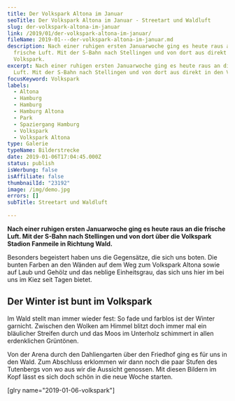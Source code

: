 ```yaml
---
title: Der Volkspark Altona im Januar
seoTitle: Der Volkspark Altona im Januar - Streetart und Waldluft
slug: der-volkspark-altona-im-januar
link: /2019/01/der-volkspark-altona-im-januar/
fileName: 2019-01---der-volkspark-altona-im-januar.md
description: Nach einer ruhigen ersten Januarwoche ging es heute raus an die
  frische Luft. Mit der S-Bahn nach Stellingen und von dort aus direkt in den
  Volkspark.
excerpt: Nach einer ruhigen ersten Januarwoche ging es heute raus an die frische
  Luft. Mit der S-Bahn nach Stellingen und von dort aus direkt in den Volkspark.
focusKeyword: Volkspark
labels:
  - Altona
  - Hamburg
  - Hamburg
  - Hamburg Altona
  - Park
  - Spaziergang Hamburg
  - Volkspark
  - Volkspark Altona
type: Galerie
typeName: Bilderstrecke
date: 2019-01-06T17:04:45.000Z
status: publish
isWerbung: false
isAffiliate: false
thumbnailId: "23192"
image: /img/demo.jpg
errors: []
subTitle: Streetart und Waldluft
  
---
```


**Nach einer ruhigen ersten Januarwoche ging es heute raus an die frische Luft.
Mit der S-Bahn nach Stellingen und von dort über die Volkspark Stadion Fanmeile
in Richtung Wald.**

Besonders begeistert haben uns die Gegensätze, die sich uns boten. Die bunten
Farben an den Wänden auf dem Weg zum Volkspark Altona sowie auf Laub und Gehölz
und das neblige Einheitsgrau, das sich uns hier im bei uns im Kiez seit Tagen
bietet.

## Der Winter ist bunt im Volkspark

Im Wald stellt man immer wieder fest: So fade und farblos ist der Winter
garnicht. Zwischen den Wolken am Himmel blitzt doch immer mal ein bläulicher
Streifen durch und das Moos im Unterholz schimmert in allen erdenklichen
Grüntönen.

Von der Arena durch den Dahliengarten über den Friedhof ging es für uns in den
Wald. Zum Abschluss erklommen wir dann noch die paar Stufen des Tutenbergs von
wo aus wir die Aussicht genossen. Mit diesen Bildern im Kopf lässt es sich doch
schön in die neue Woche starten.

[glry name="2019-01-06-volkspark"]

  